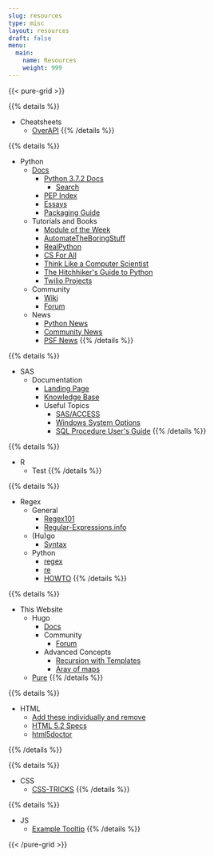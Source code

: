 ```yaml
---
slug: resources
type: misc
layout: resources
draft: false
menu:
  main:
    name: Resources
    weight: 999
---
```

{{< pure-grid >}}

{{% details %}}
* Cheatsheets
    * [OverAPI](overapi.com)
{{% /details %}}


{{% details %}}
* Python
    * [Docs](https://www.python.org/doc/)
        * [Python 3.7.2 Docs](https://docs.python.org/3/)
            * [Search](https://docs.python.org/3/search.html)
        * [PEP Index](https://www.python.org/dev/peps/)
        * [Essays](https://www.python.org/doc/essays/)
        * [Packaging Guide](https://packaging.python.org/)
    * Tutorials and Books
        * [Module of the Week](https://pymotw.com/2/index.html)
        * [AutomateTheBoringStuff](https://automatetheboringstuff.com/)
        * [RealPython](https://realpython.com/)
        * [CS For All](https://www.cs.hmc.edu/csforall/)
        * [Think Like a Computer Scientist](http://greenteapress.com/thinkpython/html/index.html/")
        * [The Hitchhiker's Guide to Python](https://docs.python-guide.org/)
        * [Twilio Projects](https://www.twilio.com/blog/tag/python)
    * Community
        * [Wiki](https://wiki.python.org/moin/")
        * [Forum](https://python-forum.io/")
    * News
        * [Python News](https://www.python.org/blogs/)
        * [Community News](https://planetpython.org/titles_only.html)
        * [PSF News](http://pyfound.blogspot.com/)
{{% /details %}}

{{% details %}}
* SAS
    * Documentation
        * [Landing Page](https://support.sas.com/documentation/94/)
        * [Knowledge Base](https://support.sas.com/en/knowledge-base.html)
      * Useful Topics
          * [SAS/ACCESS](http://documentation.sas.com/?docsetId=acpcref&docsetTarget=titlepage.htm&docsetVersion=9.4&locale=en)
          * [Windows System Options](http://support.sas.com/documentation/cdl/en/hostwin/69955/HTML/default/viewer.htm#n0rlm7a9issspgn1vj98y6m4q89v.htm)
          * [SQL Procedure User's Guide](http://support.sas.com/documentation/cdl//en/sqlproc/69822/HTML/default/viewer.htm#titlepage.htm)
{{% /details %}}

{{% details %}}
* R
    * Test
{{% /details %}}

{{% details %}}
* Regex
    * General
        * [Regex101](https://regex101.com)
        * [Regular-Expressions.info](https://www.regular-expressions.info/)
    * (Hu)go
        * [Syntax](https://github.com/google/re2/wiki/Syntax)
    * Python
        * [regex](https://pypi.org/project/regex/)
        * [re](https://docs.python.org/3/library/re.html)
        * [HOWTO](https://docs.python.org/3/howto/regex.html)
{{% /details %}}

{{% details %}}
* This Website
    * Hugo
        * [Docs](https://gohugo.io/documentation/)
        * Community
            * [Forum](https://discourse.gohugo.io)
        * Advanced Concepts
            * [Recursion with Templates](https://discourse.gohugo.io/t/go-template-programming-partials-pipe-use-as-functions-recursive/11444)
            * [Aray of maps](https://discourse.gohugo.io/t/coding-challenge-create-array-from-value-in-array-of-maps-in-frontmatter/6421/4)
    * [Pure](https://purecss.io/)
{{% /details %}}

{{% details %}}
* HTML
    * [Add these individually and remove](https://stackoverflow.com/questions/823718/what-are-some-of-the-best-reference-sites-for-html-and-javascript-programming)
    * [HTML 5.2 Specs](https://www.w3.org/TR/html5/index.html#contents)
    * [html5doctor](http://html5doctor.com/)

{{% /details %}}

{{% details %}}
* CSS
    * [CSS-TRICKS](https://css-tricks.com/)
{{% /details %}}

{{% details %}}
* JS
    * <a href="" tooltip="Example tooltip" tooltip-position="right">Example Tooltip</a>
{{% /details %}}

{{< /pure-grid >}}
